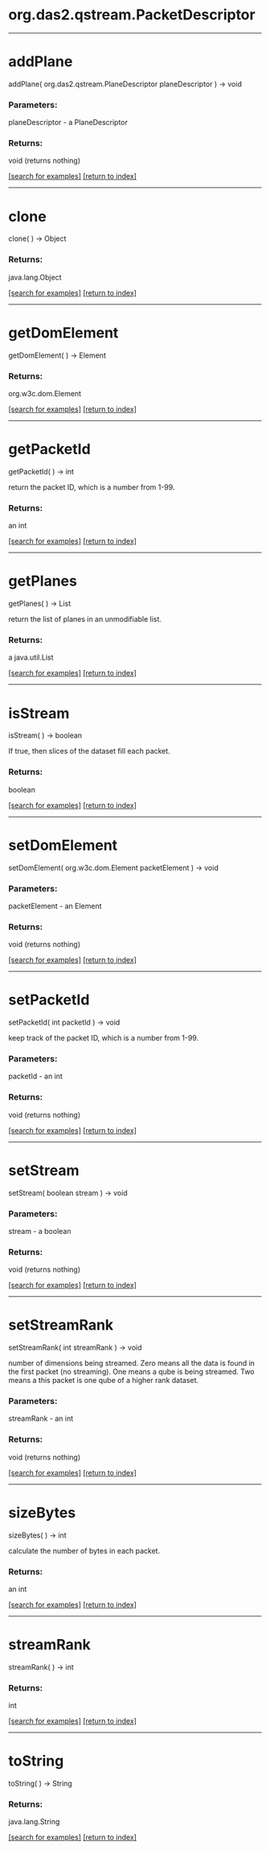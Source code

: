 # org.das2.qstream.PacketDescriptor



***
<a name="addPlane"></a>
# addPlane
addPlane( org.das2.qstream.PlaneDescriptor planeDescriptor ) &rarr; void



### Parameters:
planeDescriptor - a PlaneDescriptor

### Returns:
void (returns nothing)


<a href="https://github.com/autoplot/dev/search?q=addPlane&unscoped_q=addPlane">[search for examples]</a>
<a href="https://github.com/autoplot/documentation/blob/master/javadoc/index-all.md">[return to index]</a>

***
<a name="clone"></a>
# clone
clone(  ) &rarr; Object



### Returns:
java.lang.Object


<a href="https://github.com/autoplot/dev/search?q=clone&unscoped_q=clone">[search for examples]</a>
<a href="https://github.com/autoplot/documentation/blob/master/javadoc/index-all.md">[return to index]</a>

***
<a name="getDomElement"></a>
# getDomElement
getDomElement(  ) &rarr; Element



### Returns:
org.w3c.dom.Element


<a href="https://github.com/autoplot/dev/search?q=getDomElement&unscoped_q=getDomElement">[search for examples]</a>
<a href="https://github.com/autoplot/documentation/blob/master/javadoc/index-all.md">[return to index]</a>

***
<a name="getPacketId"></a>
# getPacketId
getPacketId(  ) &rarr; int

return the packet ID, which is a number from 1-99.

### Returns:
an int


<a href="https://github.com/autoplot/dev/search?q=getPacketId&unscoped_q=getPacketId">[search for examples]</a>
<a href="https://github.com/autoplot/documentation/blob/master/javadoc/index-all.md">[return to index]</a>

***
<a name="getPlanes"></a>
# getPlanes
getPlanes(  ) &rarr; List

return the list of planes in an unmodifiable list.

### Returns:
a java.util.List


<a href="https://github.com/autoplot/dev/search?q=getPlanes&unscoped_q=getPlanes">[search for examples]</a>
<a href="https://github.com/autoplot/documentation/blob/master/javadoc/index-all.md">[return to index]</a>

***
<a name="isStream"></a>
# isStream
isStream(  ) &rarr; boolean

If true, then slices of the dataset fill each packet.

### Returns:
boolean


<a href="https://github.com/autoplot/dev/search?q=isStream&unscoped_q=isStream">[search for examples]</a>
<a href="https://github.com/autoplot/documentation/blob/master/javadoc/index-all.md">[return to index]</a>

***
<a name="setDomElement"></a>
# setDomElement
setDomElement( org.w3c.dom.Element packetElement ) &rarr; void



### Parameters:
packetElement - an Element

### Returns:
void (returns nothing)


<a href="https://github.com/autoplot/dev/search?q=setDomElement&unscoped_q=setDomElement">[search for examples]</a>
<a href="https://github.com/autoplot/documentation/blob/master/javadoc/index-all.md">[return to index]</a>

***
<a name="setPacketId"></a>
# setPacketId
setPacketId( int packetId ) &rarr; void

keep track of the packet ID, which is a number from 1-99.

### Parameters:
packetId - an int

### Returns:
void (returns nothing)


<a href="https://github.com/autoplot/dev/search?q=setPacketId&unscoped_q=setPacketId">[search for examples]</a>
<a href="https://github.com/autoplot/documentation/blob/master/javadoc/index-all.md">[return to index]</a>

***
<a name="setStream"></a>
# setStream
setStream( boolean stream ) &rarr; void



### Parameters:
stream - a boolean

### Returns:
void (returns nothing)


<a href="https://github.com/autoplot/dev/search?q=setStream&unscoped_q=setStream">[search for examples]</a>
<a href="https://github.com/autoplot/documentation/blob/master/javadoc/index-all.md">[return to index]</a>

***
<a name="setStreamRank"></a>
# setStreamRank
setStreamRank( int streamRank ) &rarr; void

number of dimensions being streamed.  Zero means all the data is
 found in the first packet (no streaming).  One means a qube is being
 streamed.  Two means a this packet is one qube of a higher rank dataset.

### Parameters:
streamRank - an int

### Returns:
void (returns nothing)


<a href="https://github.com/autoplot/dev/search?q=setStreamRank&unscoped_q=setStreamRank">[search for examples]</a>
<a href="https://github.com/autoplot/documentation/blob/master/javadoc/index-all.md">[return to index]</a>

***
<a name="sizeBytes"></a>
# sizeBytes
sizeBytes(  ) &rarr; int

calculate the number of bytes in each packet.

### Returns:
an int


<a href="https://github.com/autoplot/dev/search?q=sizeBytes&unscoped_q=sizeBytes">[search for examples]</a>
<a href="https://github.com/autoplot/documentation/blob/master/javadoc/index-all.md">[return to index]</a>

***
<a name="streamRank"></a>
# streamRank
streamRank(  ) &rarr; int



### Returns:
int


<a href="https://github.com/autoplot/dev/search?q=streamRank&unscoped_q=streamRank">[search for examples]</a>
<a href="https://github.com/autoplot/documentation/blob/master/javadoc/index-all.md">[return to index]</a>

***
<a name="toString"></a>
# toString
toString(  ) &rarr; String



### Returns:
java.lang.String


<a href="https://github.com/autoplot/dev/search?q=toString&unscoped_q=toString">[search for examples]</a>
<a href="https://github.com/autoplot/documentation/blob/master/javadoc/index-all.md">[return to index]</a>

